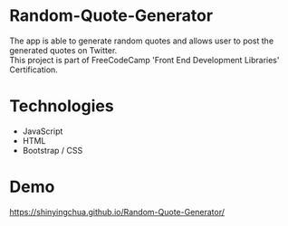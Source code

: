 # Random-Quote-Generator
The app is able to generate random quotes and allows user to post the generated quotes on Twitter. <br>
This project is part of FreeCodeCamp 'Front End Development Libraries' Certification.
# Technologies
- JavaScript
- HTML
- Bootstrap / CSS

# Demo 
https://shinyingchua.github.io/Random-Quote-Generator/
